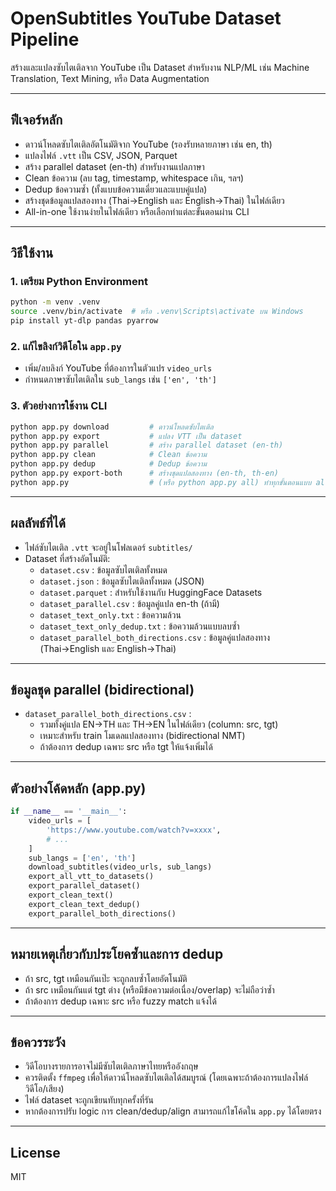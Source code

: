 # OpenSubtitles YouTube Dataset Pipeline

สร้างและแปลงซับไตเติลจาก YouTube เป็น Dataset สำหรับงาน NLP/ML เช่น Machine Translation, Text Mining, หรือ Data Augmentation

---

## ฟีเจอร์หลัก

- ดาวน์โหลดซับไตเติลอัตโนมัติจาก YouTube (รองรับหลายภาษา เช่น en, th)
- แปลงไฟล์ `.vtt` เป็น CSV, JSON, Parquet
- สร้าง parallel dataset (en-th) สำหรับงานแปลภาษา
- Clean ข้อความ (ลบ tag, timestamp, whitespace เกิน, ฯลฯ)
- Dedup ข้อความซ้ำ (ทั้งแบบข้อความเดี่ยวและแบบคู่แปล)
- สร้างชุดข้อมูลแปลสองทาง (Thai→English และ English→Thai) ในไฟล์เดียว
- All-in-one ใช้งานง่ายในไฟล์เดียว หรือเลือกทำแต่ละขั้นตอนผ่าน CLI

---

## วิธีใช้งาน

### 1. เตรียม Python Environment

```bash
python -m venv .venv
source .venv/bin/activate  # หรือ .venv\Scripts\activate บน Windows
pip install yt-dlp pandas pyarrow
```

### 2. แก้ไขลิงก์วิดีโอใน `app.py`
- เพิ่ม/ลบลิงก์ YouTube ที่ต้องการในตัวแปร `video_urls`
- กำหนดภาษาซับไตเติลใน `sub_langs` เช่น `['en', 'th']`

### 3. ตัวอย่างการใช้งาน CLI

```bash
python app.py download         # ดาวน์โหลดซับไตเติล
python app.py export           # แปลง VTT เป็น dataset
python app.py parallel         # สร้าง parallel dataset (en-th)
python app.py clean            # Clean ข้อความ
python app.py dedup            # Dedup ข้อความ
python app.py export-both      # สร้างชุดแปลสองทาง (en-th, th-en)
python app.py                  # (หรือ python app.py all) ทำทุกขั้นตอนแบบ all-in-one
```

---

## ผลลัพธ์ที่ได้

- ไฟล์ซับไตเติล `.vtt` จะอยู่ในโฟลเดอร์ `subtitles/`
- Dataset ที่สร้างอัตโนมัติ:
  - `dataset.csv` : ข้อมูลซับไตเติลทั้งหมด
  - `dataset.json` : ข้อมูลซับไตเติลทั้งหมด (JSON)
  - `dataset.parquet` : สำหรับใช้งานกับ HuggingFace Datasets
  - `dataset_parallel.csv` : ข้อมูลคู่แปล en-th (ถ้ามี)
  - `dataset_text_only.txt` : ข้อความล้วน
  - `dataset_text_only_dedup.txt` : ข้อความล้วนแบบลบซ้ำ
  - `dataset_parallel_both_directions.csv` : ข้อมูลคู่แปลสองทาง (Thai→English และ English→Thai)

---

## ข้อมูลชุด parallel (bidirectional)

- `dataset_parallel_both_directions.csv` :
  - รวมทั้งคู่แปล EN→TH และ TH→EN ในไฟล์เดียว (column: src, tgt)
  - เหมาะสำหรับ train โมเดลแปลสองทาง (bidirectional NMT)
  - ถ้าต้องการ dedup เฉพาะ src หรือ tgt ให้แจ้งเพิ่มได้

---

## ตัวอย่างโค้ดหลัก (app.py)

```python
if __name__ == '__main__':
    video_urls = [
        'https://www.youtube.com/watch?v=xxxx',
        # ...
    ]
    sub_langs = ['en', 'th']
    download_subtitles(video_urls, sub_langs)
    export_all_vtt_to_datasets()
    export_parallel_dataset()
    export_clean_text()
    export_clean_text_dedup()
    export_parallel_both_directions()
```

---

## หมายเหตุเกี่ยวกับประโยคซ้ำและการ dedup

- ถ้า src, tgt เหมือนกันเป๊ะ จะถูกลบซ้ำโดยอัตโนมัติ
- ถ้า src เหมือนกันแต่ tgt ต่าง (หรือมีข้อความต่อเนื่อง/overlap) จะไม่ถือว่าซ้ำ
- ถ้าต้องการ dedup เฉพาะ src หรือ fuzzy match แจ้งได้

---

## ข้อควรระวัง

- วิดีโอบางรายการอาจไม่มีซับไตเติลภาษาไทยหรืออังกฤษ
- ควรติดตั้ง `ffmpeg` เพื่อให้ดาวน์โหลดซับไตเติลได้สมบูรณ์ (โดยเฉพาะถ้าต้องการแปลงไฟล์วิดีโอ/เสียง)
- ไฟล์ dataset จะถูกเขียนทับทุกครั้งที่รัน
- หากต้องการปรับ logic การ clean/dedup/align สามารถแก้ไขโค้ดใน `app.py` ได้โดยตรง

---

## License

MIT